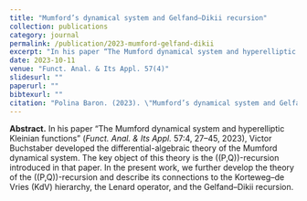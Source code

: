 ```yaml
---
title: "Mumford’s dynamical system and Gelfand–Dikii recursion"
collection: publications
category: journal
permalink: /publication/2023-mumford-gelfand-dikii
excerpt: "In his paper “The Mumford dynamical system and hyperelliptic Kleinian functions” (*Funct. Anal. & Its Appl.* 57:4, 27–45, 2023), Victor Buchstaber developed the differential-algebraic theory of the Mumford dynamical system. The key object of this theory is the (P,Q)-recursion introduced in that paper. In the present work, we further develop the theory of the (P,Q)-recursion and describe its connections to the Korteweg–de Vries (KdV) hierarchy, the Lenard operator, and the Gelfand–Dikii recursion."
date: 2023-10-11
venue: "Funct. Anal. & Its Appl. 57(4)"
slidesurl: ""
paperurl: ""
bibtexurl: ""
citation: "Polina Baron. (2023). \"Mumford’s dynamical system and Gelfand–Dikii recursion.\" <i>Funct. Anal. &amp; Its Appl.</i> 57(4)."
---
```


**Abstract.** In his paper “The Mumford dynamical system and hyperelliptic Kleinian functions” (*Funct. Anal. & Its Appl.* 57:4, 27–45, 2023), Victor Buchstaber developed the differential-algebraic theory of the Mumford dynamical system. The key object of this theory is the \((P,Q)\)-recursion introduced in that paper. In the present work, we further develop the theory of the \((P,Q)\)-recursion and describe its connections to the Korteweg–de Vries (KdV) hierarchy, the Lenard operator, and the Gelfand–Dikii recursion.

